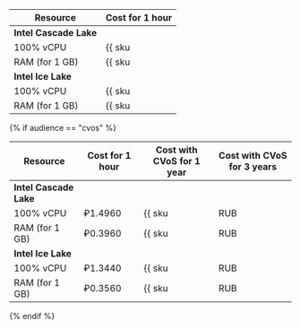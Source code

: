 | Resource       | Cost for 1 hour                                        |
| ----- | ----- |
| **Intel Cascade Lake** |
| 100% vCPU      | {{ sku|RUB|mdb.cluster.greenplum.v2.cpu.c100|string }} |
| RAM (for 1 GB) | {{ sku|RUB|mdb.cluster.greenplum.v2.ram|string }}      |
| **Intel Ice Lake** |
| 100% vCPU      | {{ sku|RUB|mdb.cluster.greenplum.v3.cpu.c100|string }} |
| RAM (for 1 GB) | {{ sku|RUB|mdb.cluster.greenplum.v3.ram|string }}      |

{% if audience == "cvos" %}

| Resource       | Cost for 1 hour | Cost with CVoS for 1 year                                              | Cost with CVoS for 3 years |
| -------------- | --------------- | ---------------------------------------------------------------------- | ----------------------- |
| **Intel Cascade Lake** |
| 100% vCPU      | ₽1.4960         | {{ sku|RUB|v1.commitment.y1.mdb.greenplum.cpu.c100.v2|string }} (-29%) | {{ sku|RUB|v1.commitment.y3.mdb.greenplum.cpu.c100.v2|string }} (-45%) |
| RAM (for 1 GB) | ₽0.3960         | {{ sku|RUB|v1.commitment.y1.mdb.greenplum.ram.v2|string }} (-35%)      | {{ sku|RUB|v1.commitment.y3.mdb.greenplum.ram.v2|string }} (-50%)      |
| **Intel Ice Lake** |
| 100% vCPU      | ₽1.3440         | {{ sku|RUB|v1.commitment.y1.mdb.greenplum.cpu.c100.v3|string }} (-29%) | {{ sku|RUB|v1.commitment.y3.mdb.greenplum.cpu.c100.v3|string }} (-45%) |
| RAM (for 1 GB) | ₽0.3560         | {{ sku|RUB|v1.commitment.y1.mdb.greenplum.ram.v3|string }} (-35%)      | {{ sku|RUB|v1.commitment.y3.mdb.greenplum.ram.v3|string }} (-50%)      |

{% endif %}


